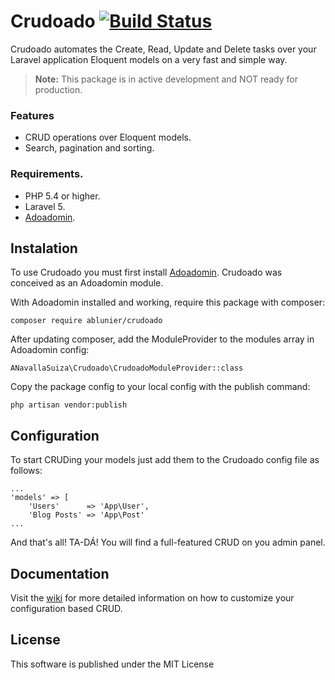 # Crudoado [![Build Status](https://travis-ci.org/ablunier/crudoado.svg)](https://travis-ci.org/ablunier/crudoado)
Crudoado automates the Create, Read, Update and Delete tasks over your Laravel application Eloquent models on a very fast and simple way.

> **Note:** This package is in active development and NOT ready for production.

### Features

* CRUD operations over Eloquent models.
* Search, pagination and sorting.

### Requirements.

* PHP 5.4 or higher.
* Laravel 5.
* [Adoadomin](https://github.com/ablunier/adoadomin).

## Instalation

To use Crudoado you must first install [Adoadomin](https://github.com/ablunier/adoadomin). Crudoado was conceived as an Adoadomin module.

With Adoadomin installed and working, require this package with composer:

```
composer require ablunier/crudoado
```

After updating composer, add the ModuleProvider to the modules array in Adoadomin config:

```
ANavallaSuiza\Crudoado\CrudoadoModuleProvider::class
```

Copy the package config to your local config with the publish command:

```
php artisan vendor:publish
```

## Configuration

To start CRUDing your models just add them to the Crudoado config file as follows:

```
...
'models' => [
    'Users'      => 'App\User',
    'Blog Posts' => 'App\Post'
...
```

And that's all! TA-DÁ! You will find a full-featured CRUD on you admin panel.

## Documentation

Visit the [wiki](https://github.com/ablunier/crudoado/wiki) for more detailed information on how to customize your configuration based CRUD.

## License

This software is published under the MIT License
